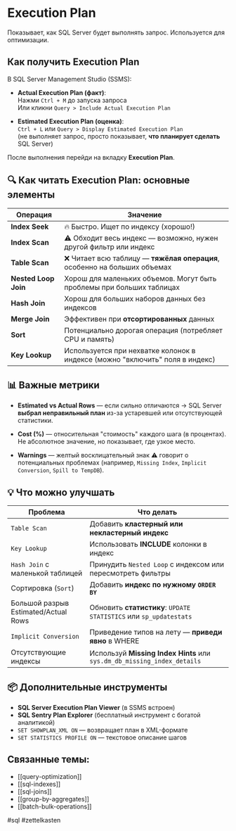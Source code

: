 # Execution Plan
Показывает, как SQL Server будет выполнять запрос. Используется для оптимизации.
## Как получить Execution Plan

В SQL Server Management Studio (SSMS):

- **Actual Execution Plan (факт)**:  
    Нажми `Ctrl + M` до запуска запроса  
    Или кликни `Query > Include Actual Execution Plan`
    
- **Estimated Execution Plan (оценка)**:  
    `Ctrl + L` или `Query > Display Estimated Execution Plan`  
    (не выполняет запрос, просто показывает, **что планирует сделать** SQL Server)
    

После выполнения перейди на вкладку **Execution Plan**.

## 🔍 Как читать Execution Plan: основные элементы

|Операция|Значение|
|---|---|
|**Index Seek**|🔥 Быстро. Ищет по индексу (хорошо!)|
|**Index Scan**|⚠ Обходит весь индекс — возможно, нужен другой фильтр или индекс|
|**Table Scan**|❌ Читает всю таблицу — **тяжёлая операция**, особенно на больших объемах|
|**Nested Loop Join**|Хорош для маленьких объемов. Могут быть проблемы при больших таблицах|
|**Hash Join**|Хорош для больших наборов данных без индексов|
|**Merge Join**|Эффективен при **отсортированных** данных|
|**Sort**|Потенциально дорогая операция (потребляет CPU и память)|
|**Key Lookup**|Используется при нехватке колонок в индексе (можно "включить" поля в индекс)|

## 📊 Важные метрики

- **Estimated vs Actual Rows** — если сильно отличаются → SQL Server **выбрал неправильный план** из-за устаревшей или отсутствующей статистики.
    
- **Cost (%)** — относительная "стоимость" каждого шага (в процентах). Не абсолютное значение, но показывает, где узкое место.
    
- **Warnings** — желтый восклицательный знак ⚠ говорит о потенциальных проблемах (например, `Missing Index`, `Implicit Conversion`, `Spill to TempDB`).

## 💡 Что можно улучшать

| Проблема                             | Что делать                                                              |
| ------------------------------------ | ----------------------------------------------------------------------- |
| `Table Scan`                         | Добавить **кластерный или некластерный индекс**                         |
| `Key Lookup`                         | Использовать **INCLUDE** колонки в индекс                               |
| `Hash Join` с маленькой таблицей     | Принудить `Nested Loop` с индексом или пересмотреть фильтры             |
| Сортировка (`Sort`)                  | Добавить **индекс по нужному `ORDER BY`**                               |
| Большой разрыв Estimated/Actual Rows | Обновить **статистику**: `UPDATE STATISTICS` или `sp_updatestats`       |
| `Implicit Conversion`                | Приведение типов на лету — **приведи явно** в WHERE                     |
| Отсутствующие индексы                | Используй **Missing Index Hints** или `sys.dm_db_missing_index_details` |
## 📦 Дополнительные инструменты

- **SQL Server Execution Plan Viewer** (в SSMS встроен)    
- **SQL Sentry Plan Explorer** (бесплатный инструмент с богатой аналитикой)    
- `SET SHOWPLAN_XML ON` — возвращает план в XML-формате    
- `SET STATISTICS PROFILE ON` — текстовое описание шагов

## Связанные темы:
- [[query-optimization]]
- [[sql-indexes]]
- [[sql-joins]]
- [[group-by-aggregates]]
- [[batch-bulk-operations]]


#sql #zettelkasten